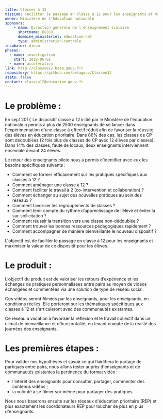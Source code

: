 ```yaml
---
title: Classes à 12
mission: Faciliter le passage en classe à 12 pour les enseignants et maximiser la valeur de ce dispositif pour les élèves.
owner: Ministère de l'Éducation nationale
sponsors: 
    - name: Direction générale de l'enseignement scolaire
      shortname: DGSCO
      domaine_ministeriel: education-nat
      type: administration-centrale
incubator: dinum
phases:
  - name: investigation
    start: 2018-06-01
  - name: acceleration
link: http://classea12.beta.gouv.fr/
repository: https://github.com/betagouv/ClasseA12
stats: false
contact: classea12@education.gouv.fr
---
```

# Le problème :
En sept 2017, Le dispositif classe à 12 initié par le Ministère de l'éducation nationale a permis à plus de 2500 enseignants de se lancer dans l'expérimentation d'une classe à effectif réduit afin de favoriser la réussite des élèves en  éducation prioritaire.
Dans 86% des cas, les classes de CP sont dédoublées (2 fois plus de classes de CP avec 12 élèves par classes).
Dans 14% des classes, faute de locaux, deux enseignants interviennent ensemble devant 24 élèves.

Le retour des enseignants pilote nous a permis d’identifier avec eux les besoins spécifiques suivants :

- Comment se former efficacement sur les pratiques spécifiques aux classes à 12 ?
- Comment aménager une classe à 12 ?
- Comment faciliter le travail à 2 (co-intervention et collaboration) ?
- Comment échanger au sujet des nouvelles pratiques au sein des réseaux ?
- Comment favoriser les regroupements de classes ?
- Comment tenir compte du rythme d’apprentissage de l’élève et éviter la sur-sollicitation ?
- Comment réussir la transition vers une classe non-dédoublée ?
- Comment trouver les bonnes ressources pédagogiques rapidement ?
- Comment accompagner de manière bienveillante le nouveau dispositif ?

L'objectif est de faciliter le passage en classe à 12 pour les enseignants et maximiser la valeur de ce dispositif pour les élèves.

# Le produit :

L’objectif du produit est de valoriser les retours d’expérience et les échanges de pratiques personnalisées entre pairs au moyen de vidéos échangées et commentées via une solution de type de réseau social.

Ces vidéos seront filmées par les enseignants, pour les enseignants, en conditions réelles. Elle porteront sur les thématiques spécifiques aux classes à 12 et s'articuleront avec des communautés existantes.

Ce réseau a vocation à favoriser la réflexion et le travail collectif dans un climat de bienveillance et d’horizontalité, en tenant compte de la réalité des journées des enseignants.

# Les premières étapes :
Pour valider nos hypothèses et savoir ce qui fluidifiera le partage de partiques entre pairs, nous allons tester auprès d'enseignants et de communautés existantes la pertinence du format vidéo :
- l'intérêt des enseignants pour consulter, partager, commenter des contenus vidéos ;
- la volonté à se filmer soi-même pour partager des pratiques.

 Nous nous baserons ensuite sur les réseaux d'éducation prioritaire (REP) et plus exactement les coordonateurs REP pour toucher de plus en plus d'enseignants.

